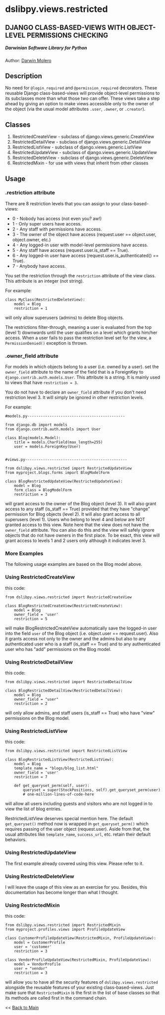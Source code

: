dslibpy.views.restricted
========================
DJANGO CLASS-BASED-VIEWS WITH OBJECT-LEVEL PERMISSIONS CHECKING
---------------------------------------------------------------
##### Darwinian Software Library for Python
Author: [Darwin Molero](http://blog.darwiniansoftware.com/about)

Description
-----------
No need for `@login_required` and `@permission_required` decorators. These
reusable Django class-based-views will provide object-level permissions to its
subclasses more than what those two can offer. These views take a step ahead by
giving an option to make views accessible only to the owner of the object (via
the usual model attributes `.user`, `.owner`, or `.creator`).

Classes
-------
1. RestrictedCreateView
        - subclass of django.views.generic.CreateView
2. RestrictedDetailView
        - subclass of django.views.generic.DetailView
3. RestrictedListView
        - subclass of django.views.generic.ListView
4. RestrictedUpdateView
        - subclass of django.views.generic.UpdateView
5. RestrictedDeleteView
        - subclass of django.views.generic.DeleteView
6. RestrictedMixin
        - for use with views that inherit from other classes

Usage
-----
### .restriction attribute

There are 8 restriction levels that you can assign to your class-based-views:

* 0 - Nobody has access (not even you? aw!)
* 1 - Only super users have access.
* 2 - Any staff with permissions have access.
* 3 - The owner of the object have access (request.user == object.user,
      object.owner, etc.)
* 4 - Any logged-in user with model-level permissions have access.
* 5 - Any staff have access (request.user.is_staff == True).
* 6 - Any logged-in user have access (request.user.is_authenticated() == True).
* 7 - Anybody have access.

You set the restriction through the `restriction` attribute of the view class.
This attribute is an integer (not string).

For example:

    class MyClass(RestrictedDeleteView):
        model = Blog
        restriction = 1

will only allow superusers (admins) to delete Blog objects.

The restrictions filter-through, meaning a user is evaluated from the top
(level 1) downwards until the user qualifies on a level which grants him/her
access. When a user fails to pass the restriction level set for the view, a
`PermissionDenied()` exception is thrown.

### .owner_field attribute

For models in which objects belong to a user (i.e. owned by a user).
set the `owner_field` attribute to the name of the field that is a ForeignKey
to `django.contrib.auth.models.User`. This attribute is a string. It is
mainly used to views that have `restriction = 3`.

You do not have to declare an `owner_field` attribute if you don't need
restriction level 3. It will simply be ignored in other restriction levels.

For example:

    #models.py--------------------------------------------

    from django.db import models
    from django.contrib.auth.models import User

    class Blog(models.Model):
        title = models.CharField(max_length=255)
        user = models.ForeignKey(User)


    #views.py----------------------------------------------

    from dslibpy.views.restricted import RestrictedUpdateView
    from myproject.blogs.forms import BlogModelForm

    class BlogRestrictedUpdateView(RestrictedUpdateView):
        model = Blog
        form_class = BlogModelForm
        restriction = 3

will grant access to the owner of the Blog object (level 3). It will also
grant access to any staff (is_staff == True) provided that they have
"change" permission for Blog objects (level 2). It will also grant access
to all superusers (level 1).
Users who belong to level 4 and below are NOT granted access to this view.
Note here that the view does not have the `owner_field` attribute. You can also
do this and the view will safely ignore objects that do not have owners in the
first place. To be exact, this view will grant access to levels 1 and 2 users
only although it indicates level 3.

### More Examples
The following usage examples are based on the Blog model above.

### Using RestrictedCreateView

this code:

    from dslibpy.views.restricted import RestrictedCreateView

    class BlogRestrictedCreateView(RestrictedCreateView):
        model = Blog
        owner_field = 'user'
        restriction = 5

will make BlogRestrictedCreateView automatically save the logged-in user
into the field `user` of the Blog object (i.e. object.user == request.user).
Also it grants access not only to the owner and the admins but also to
any authenticated user who is a staff (is_staff == True) and to any
authenticated user who has "add" permissions on the Blog model.

### Using RestrictedDetailView

this code:

    from dslibpy.views.restricted import RestrictedDetailView

    class BlogRestrictedDetailView(RestrictedDetailView):
        model = Blog
        owner_field = "user"
        restriction = 2

will only allow admins, and staff users (is_staff == True) who have "view"
permissions on the Blog model.


### Using RestrictedListView

this code:

    from dslibpy.views.restricted import RestrictedListView

    class BlogRestrictedListView(RestrictedListView):
        model = Blog
        template_name = "blogs/blog_list.html"
        owner_field = 'user'
        restriction = 7

        def get_queryset_perm(self, user):
            queryset = super(StockPositions, self).get_queryset_perm(user)
            # one-million-lines-of-code-here

will allow all users including guests and visitors who are not logged in
to view the list of blog entries.

RestrictedListView deserves special mention here. The default `get_queryset()`
method now is wrapped in `get_queryset_perm()` which requires passing of the
user object (request.user). Aside from that, the usual attributes like
`template_name`, `success_url`, etc. retain their default behaviors.


### Using RestrictedUpdateView

The first example already covered using this view. Please refer to it.

### Using RestrictedDeleteView

I will leave the usage of this view as an exercise for you. Besides, this
documentation has become longer than what I thought.

### Using RestrictedMixin

this code:

    from dslibpy.views.restricted import RestrictedMixin
    from myproject.profiles.views import ProfileUpdateView

    class CustomerProfileUpdateView(RestrictedMixin, ProfileUpdateView):
        model = CustomerProfile
        user = 'customer'
        restriction = 3

    class VendorProfileUpdateView(RestrictedMixin, ProfileUpdateView):
        model = VendorProfile
        user = "vendor"
        restriction = 3

will allow you to have all the security features of `dslibpy.views.restricted`
alongside the reusable features of your existing class-based-views.
Just make sure that `RestrictedMixin` is the first in the list of base
classes so that its methods are called first in the command chain.

<< [Back to Main](../../README.md)
